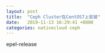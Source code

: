 ```yaml
---
layout: post
title:  "Ceph Cluster在CentOS7上安装"
date:   2019-11-13 16:29:41 +0800
categories: nativecloud ceph
---
```


epel-release